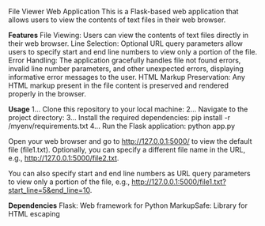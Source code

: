File Viewer Web Application
This is a Flask-based web application that allows users to view the contents of text files in their web browser.

**Features**
File Viewing: Users can view the contents of text files directly in their web browser.
Line Selection: Optional URL query parameters allow users to specify start and end line numbers to view only a portion of the file.
Error Handling: The application gracefully handles file not found errors, invalid line number parameters, and other unexpected errors, displaying informative error messages to the user.
HTML Markup Preservation: Any HTML markup present in the file content is preserved and rendered properly in the browser.

**Usage**
1... Clone this repository to your local machine:
2... Navigate to the project directory:
3... Install the required dependencies:
     pip install -r /myenv/requirements.txt
4... Run the Flask application:
     python app.py

Open your web browser and go to http://127.0.0.1:5000/ to view the default file (file1.txt). Optionally, you can specify a different file name in the URL, e.g., http://127.0.0.1:5000/file2.txt.

You can also specify start and end line numbers as URL query parameters to view only a portion of the file, e.g., http://127.0.0.1:5000/file1.txt?start_line=5&end_line=10.

**Dependencies**
Flask: Web framework for Python
MarkupSafe: Library for HTML escaping
